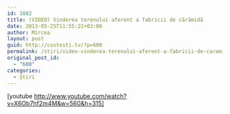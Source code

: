 ```yaml
---
id: 1882
title: (VIDEO) Vinderea terenului aferent a fabricii de cărămidă
date: 2013-05-25T11:55:22+03:00
author: Mircea
layout: post
guid: http://costesti.tv/?p=600
permalink: /stiri/video-vinderea-terenului-aferent-a-fabricii-de-caramida/
original_post_id:
  - "600"
categories:
  - Știri
---
```

[youtube http://www.youtube.com/watch?v=X6Ob7hf2m4M&w=560&h=315]